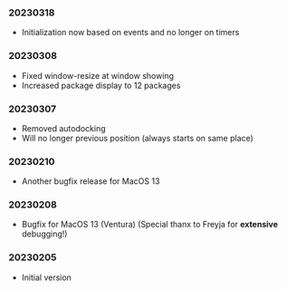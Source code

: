 ### 20230318

  * Initialization now based on events and no longer on timers

### 20230308

  * Fixed window-resize at window showing
  * Increased package display to 12 packages

### 20230307

  * Removed autodocking
  * Will no longer previous position (always starts on same place)

### 20230210

  * Another bugfix release for MacOS 13

### 20230208

  * Bugfix for MacOS 13 (Ventura) (Special thanx to Freyja for **extensive** debugging!)

### 20230205

  * Initial version
